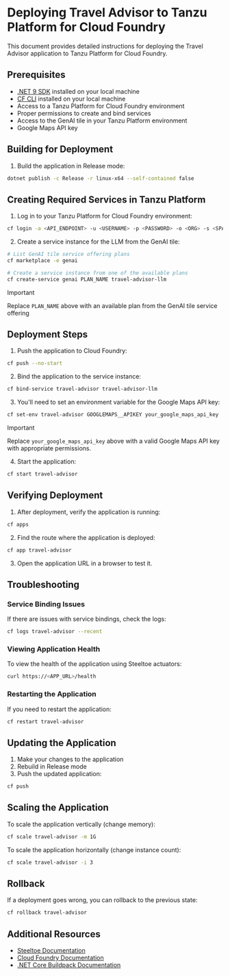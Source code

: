 # Deploying Travel Advisor to Tanzu Platform for Cloud Foundry

This document provides detailed instructions for deploying the Travel Advisor application to Tanzu Platform for Cloud Foundry.

## Prerequisites

- [.NET 9 SDK](https://dotnet.microsoft.com/download/dotnet/9.0) installed on your local machine
- [CF CLI](https://docs.cloudfoundry.org/cf-cli/install-go-cli.html) installed on your local machine
- Access to a Tanzu Platform for Cloud Foundry environment
- Proper permissions to create and bind services
- Access to the GenAI tile in your Tanzu Platform environment
- Google Maps API key

## Building for Deployment

1. Build the application in Release mode:

```bash
dotnet publish -c Release -r linux-x64 --self-contained false
```

## Creating Required Services in Tanzu Platform

1. Log in to your Tanzu Platform for Cloud Foundry environment:

```bash
cf login -a <API_ENDPOINT> -u <USERNAME> -p <PASSWORD> -o <ORG> -s <SPACE>
```

2. Create a service instance for the LLM from the GenAI tile:

```bash
# List GenAI tile service offering plans
cf marketplace -e genai

# Create a service instance from one of the available plans
cf create-service genai PLAN_NAME travel-advisor-llm
```

> [!IMPORTANT]
> Replace `PLAN_NAME` above with an available plan from the GenAI tile service offering

## Deployment Steps

1. Push the application to Cloud Foundry:

```bash
cf push --no-start
```

2. Bind the application to the service instance:

```bash
cf bind-service travel-advisor travel-advisor-llm
```

3. You'll need to set an environment variable for the Google Maps API key:

```bash
cf set-env travel-advisor GOOGLEMAPS__APIKEY your_google_maps_api_key
```
> [!IMPORTANT]
> Replace `your_google_maps_api_key` above with a valid Google Maps API key with appropriate permissions.

4. Start the application:

```bash
cf start travel-advisor
```

## Verifying Deployment

1. After deployment, verify the application is running:

```bash
cf apps
```

2. Find the route where the application is deployed:

```bash
cf app travel-advisor
```

3. Open the application URL in a browser to test it.

## Troubleshooting

### Service Binding Issues

If there are issues with service bindings, check the logs:

```bash
cf logs travel-advisor --recent
```

### Viewing Application Health

To view the health of the application using Steeltoe actuators:

```bash
curl https://<APP_URL>/health
```

### Restarting the Application

If you need to restart the application:

```bash
cf restart travel-advisor
```

## Updating the Application

1. Make your changes to the application
2. Rebuild in Release mode
3. Push the updated application:

```bash
cf push
```

## Scaling the Application

To scale the application vertically (change memory):

```bash
cf scale travel-advisor -m 1G
```

To scale the application horizontally (change instance count):

```bash
cf scale travel-advisor -i 3
```

## Rollback

If a deployment goes wrong, you can rollback to the previous state:

```bash
cf rollback travel-advisor
```

## Additional Resources

- [Steeltoe Documentation](https://docs.steeltoe.io)
- [Cloud Foundry Documentation](https://docs.cloudfoundry.org)
- [.NET Core Buildpack Documentation](https://docs.cloudfoundry.org/buildpacks/dotnet-core/index.html)

